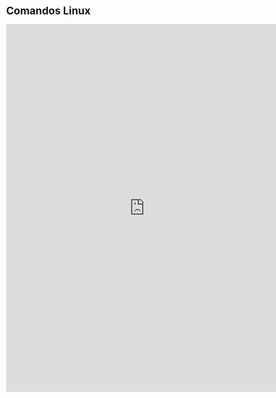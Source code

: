 # Comandos Linux


<iframe src='https://www.xmind.app/embed/WwtB/' width='750' height='1000' frameborder='0' scrolling='no' allowfullscreen="true"></iframe>